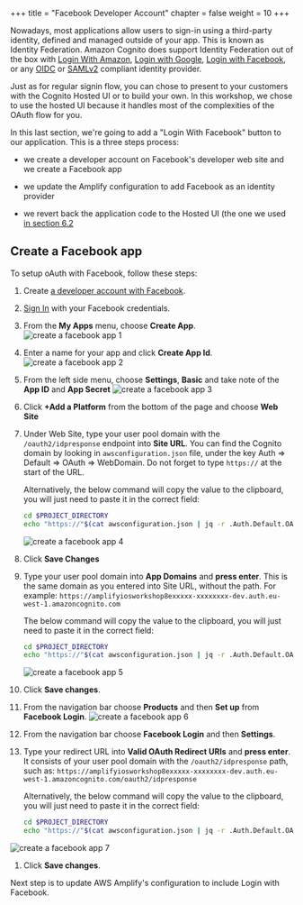 +++
title = "Facebook Developer Account"
chapter = false
weight = 10
+++

Nowadays, most applications allow users to sign-in using a third-party identity, defined and managed outside of your app.  This is known as Identity Federation.  Amazon Cognito does support Identity Federation out of the box with [Login With Amazon](https://login.amazon.com/), [Login with Google](https://developers.google.com/identity/sign-in/web/sign-in), [Login with Facebook](https://developers.facebook.com/docs/facebook-login/), or any [OIDC](https://openid.net/connect/) or [SAMLv2](https://en.wikipedia.org/wiki/SAML_2.0) compliant identity provider.

Just as for regular signin flow, you can chose to present to your customers with the Cognito Hosted UI or to build your own.  In this workshop, we chose to use the hosted UI because it handles most of the complexities of the OAuth flow for you.

In this last section, we're going to add a "Login With Facebook" button to our application.  This is a three steps process:

- we create a developer account on Facebook's developer web site and we create a Facebook app

- we update the Amplify configuration to add Facebook as an identity provider 

- we revert back the application code to the Hosted UI (the one we used [in section 6.2](/60_add_custom_gui/20_hosted_ui.html)

## Create a Facebook app

To setup oAuth with Facebook, follow these steps:

1. Create [a developer account with Facebook](https://developers.facebook.com/docs/facebook-login).

1. [Sign In](https://developers.facebook.com/) with your Facebook credentials.

1. From the **My Apps** menu, choose **Create App**.
![create a facebook app 1](/images/70-10-facebook-1.png)

1. Enter a name for your app and click **Create App Id**.
![create a facebook app 2](/images/70-10-facebook-2.png)

1. From the left side menu, choose **Settings**, **Basic** and take note of the **App ID** and **App Secret**
![create a facebook app 3](/images/70-10-facebook-3.png)

1. Click **+Add a Platform** from the bottom of the page and choose **Web Site**

1. Under Web Site, type your user pool domain with the `/oauth2/idpresponse` endpoint into **Site URL**. You can find the Cognito domain by looking in `awsconfiguration.json` file, under the key Auth => Default => OAuth => WebDomain.  Do not forget to type `https://` at the start of the URL.

    Alternatively, the below command will copy the value to the clipboard, you will just need to paste it in the correct field:

    ```bash
    cd $PROJECT_DIRECTORY
    echo "https://"$(cat awsconfiguration.json | jq -r .Auth.Default.OAuth.WebDomain)"/oauth2/idpresponse" | pbcopy
    ```

    ![create a facebook app 4](/images/70-10-facebook-4.png)

1. Click **Save Changes**

1. Type your user pool domain into **App Domains** and **press enter**.  This is the same domain as you entered into Site URL, without the path.  For example:
`https://amplifyiosworkshop8exxxxx-xxxxxxxx-dev.auth.eu-west-1.amazoncognito.com`

    The below command will copy the value to the clipboard, you will just need to paste it in the correct field:

    ```bash
    cd $PROJECT_DIRECTORY
    echo "https://"$(cat awsconfiguration.json | jq -r .Auth.Default.OAuth.WebDomain) | pbcopy
    ```

    ![create a facebook app 5](/images/70-10-facebook-5.png)

1. Click **Save changes**.

1. From the navigation bar choose **Products** and then **Set up** from **Facebook Login**.
![create a facebook app 6](/images/70-10-facebook-6.png)

1. From the navigation bar choose **Facebook Login** and then **Settings**.

1. Type your redirect URL into **Valid OAuth Redirect URIs** and **press enter**. It consists of your user pool domain with the `/oauth2/idpresponse` path, such as:
`https://amplifyiosworkshop8exxxxx-xxxxxxxx-dev.auth.eu-west-1.amazoncognito.com/oauth2/idpresponse`

    Alternatively, the below command will copy the value to the clipboard, you will just need to paste it in the correct field:

    ```bash
    cd $PROJECT_DIRECTORY
    echo "https://"$(cat awsconfiguration.json | jq -r .Auth.Default.OAuth.WebDomain)"/oauth2/idpresponse" | pbcopy
    ```

![create a facebook app 7](/images/70-10-facebook-7.png)

1. Click **Save changes**.

Next step is to update AWS Amplify's configuration to include Login with Facebook.